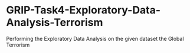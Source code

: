 # GRIP-Task4-Exploratory-Data-Analysis-Terrorism
Performing the Exploratory Data Analysis on the given dataset the Global Terrorism
